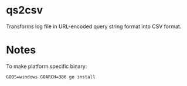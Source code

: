 # qs2csv

Transforms log file in URL-encoded query string format into CSV format.


# Notes

To make platform specific binary:

    GOOS=windows GOARCH=386 go install
